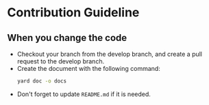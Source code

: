 # Contribution Guideline

## When you change the code

* Checkout your branch from the develop branch, and create a pull request to the develop branch.
* Create the document with the following command:
    ```sh
    yard doc -o docs
    ```
* Don't forget to update `README.md` if it is needed.
